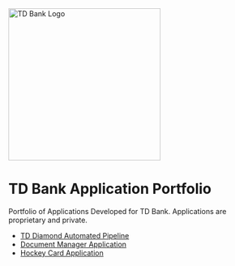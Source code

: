 <img src="https://upload.wikimedia.org/wikipedia/commons/thumb/a/a4/Toronto-Dominion_Bank_logo.svg/2560px-Toronto-Dominion_Bank_logo.svg.png" alt="TD Bank Logo" width="300">

# TD Bank Application Portfolio

Portfolio of Applications Developed for TD Bank. Applications are proprietary and private.

- [TD Diamond Automated Pipeline](https://github.com/danielvallecl/td-bank-applications/tree/main/td-diamond)
- [Document Manager Application](https://github.com/danielvallecl/td-bank-applications/tree/main/td-document-manager)
- [Hockey Card Application](https://github.com/danielvallecl/td-bank-applications/tree/main/td-hockey-card)
